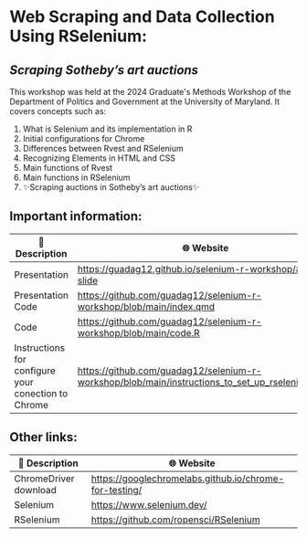 # Web Scraping and Data Collection Using RSelenium:
## _Scraping Sotheby’s art auctions_

This workshop was held at the 2024 Graduate's Methods Workshop of the Department of Politics and Government at the University of Maryland. It covers concepts such as:

1. What is Selenium and its implementation in R
2. Initial configurations for Chrome
3. Differences between Rvest and RSelenium
4. Recognizing Elements in HTML and CSS
5. Main functions of Rvest
6. Main functions in RSelenium
7. ✨Scraping auctions in  Sotheby’s art auctions✨

## Important information:

| 📄 Description | 🌐 Website |
| ------ | ------ |
| Presentation | https://guadag12.github.io/selenium-r-workshop/#/title-slide
| Presentation Code | https://github.com/guadag12/selenium-r-workshop/blob/main/index.qmd
| Code | https://github.com/guadag12/selenium-r-workshop/blob/main/code.R
| Instructions for configure your conection to Chrome | https://github.com/guadag12/selenium-r-workshop/blob/main/instructions_to_set_up_rselenium.qmd


## Other links:

| 📄 Description | 🌐 Website |
| ------ | ------ |
| ChromeDriver download | https://googlechromelabs.github.io/chrome-for-testing/
| Selenium | https://www.selenium.dev/
| RSelenium | https://github.com/ropensci/RSelenium


